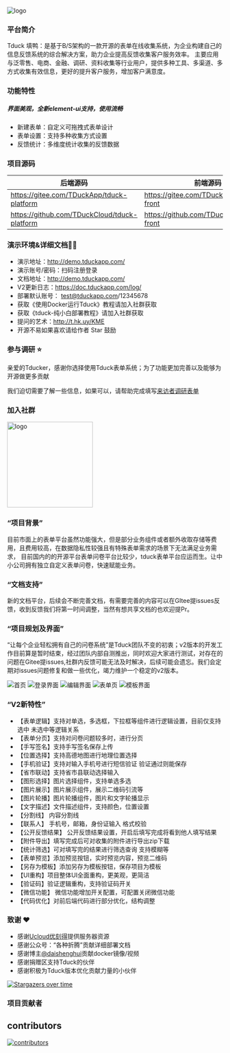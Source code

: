 <p align="left"><img alt="logo" src="https://doc.tduckapp.com/img/banner.png" style="margin-bottom: 0px;"></p>

### 平台简介
Tduck 填鸭：是基于B/S架构的一款开源的表单在线收集系统，为企业构建自己的信息反馈系统的综合解决方案，助力企业提高反馈收集客户服务效率。
主要应用与泛零售、电商、金融、调研、资料收集等行业用户，提供多种工具、多渠道、多方式收集有效信息，更好的提升客户服务，增加客户满意度。

### 功能特性
##### 界面美观，全新element-ui支持，使用流畅
- 新建表单：自定义可拖拽式表单设计
- 表单设置：支持多种收集方式设置
- 反馈统计：多维度统计收集的反馈数据

### 项目源码

|   后端源码  |   前端源码  |
|--- | --- |
|  https://gitee.com/TDuckApp/tduck-platform   |  https://gitee.com/TDuckApp/tduck-front   |
|  https://github.com/TDuckCloud/tduck-platform   |  https://github.com/TDuckCloud/tduck-front   |

### 演示环境&详细文档👮‍♀️
- 演示地址：http://demo.tduckapp.com/
- 演示账号/密码：扫码注册登录
- 文档地址：http://demo.tduckapp.com/
- V2更新日志：https://doc.tduckapp.com/log/
- 部署默认账号： test@tduckapp.com/12345678
- 获取《使用Docker运行Tduck》教程请加入社群获取
- 获取《tduck-纯小白部署教程》请加入社群获取
- 提问的艺术：http://t.hk.uy/KME
- 开源不易如果喜欢请给作者 Star 鼓励

### 参与调研 :star: 
亲爱的Tducker，感谢你选择使用Tduck表单系统；为了功能更加完善以及能够为开源做更多贡献


我们迫切需要了解一些信息，如果可以，请帮助完成填写[来访者调研表单](https://demo.tduckapp.com/s/4d162343d29e494ea1701c7c9b368332)

### 加入社群
 <img alt="logo" src="https://images.gitee.com/uploads/images/2021/0706/174654_31b12d64_1674451.png" style="margin-bottom: 0px;" width="200px">


### “项目背景”
目前市面上的表单平台虽然功能强大，但是部分业务组件或者额外收取存储等费用，且费用较高，在数据隐私性较强且有特殊表单需求的场景下无法满足业务需求，
目前国内的的开源平台表单问卷平台比较少，tduck表单平台应运而生。让中小公司拥有独立自定义表单问卷，快速赋能业务。


### “文档支持”
新的文档平台，后续会不断完善文档，有需要完善的内容可以在GItee提issues反馈，收到反馈我们将第一时间调整，当然有想共享文档的也欢迎提Pr。

### “项目规划及界面”
“让每个企业轻松拥有自己的问卷系统”是Tduck团队不变的初衷；v2版本的开发工作目前算是暂时结束，经过团队内部自测推出，同时欢迎大家进行测试，对存在的问题在Gitee提issues,社群内反馈可能无法及时解决，后续可能会遗忘。我们会定期对issues问题修复和做一些优化，竭力维护一个稳定的v2版本。

![首页](https://images.gitee.com/uploads/images/2021/0729/205432_6ee1e855_1674451.png "微信截图_20210729205409.png")
![登录界面](https://images.gitee.com/uploads/images/2021/0828/151216_aad75126_1674451.png "屏幕截图.png")
![编辑界面](https://images.gitee.com/uploads/images/2021/0828/151052_d9af3089_1674451.png "屏幕截图.png")
![表单页](https://images.gitee.com/uploads/images/2021/0828/150919_35bfaceb_1674451.png "屏幕截图.png")
![模板界面](https://images.gitee.com/uploads/images/2021/0828/145804_14bc4c1d_1674451.png "屏幕截图.png")

### “V2新特性”
- 【表单逻辑】支持对单选，多选框，下拉框等组件进行逻辑设置，目前仅支持选中 未选中等逻辑关系
- 【表单分页】支持对问卷问题较多时，进行分页
- 【手写签名】支持手写签名保存上传
- 【位置选择】支持高德地图进行地理位置选择
- 【手机验证】支持对输入手机号进行短信验证 验证通过则能保存
- 【省市联动】支持省市县联动选择输入
- 【图形选择】图片选择组件，支持单选多选
- 【图片展示】图片展示组件，展示二维码引流等
- 【图片轮播】图片轮播组件，图片和文字轮播显示
- 【文字描述】文件描述组件，支持颜色，位置设置
- 【分割线】 内容分割线
- 【联系人】 手机号，邮箱，身份证输入 格式校验
- 【公开反馈结果】 公开反馈结果设置，开启后填写完成将看到他人填写结果
- 【附件导出】填写完成后可对收集的附件进行导出zip下载
- 【统计筛选】可对填写完的结果进行筛选查询 支持模糊等
- 【表单预览】添加预览按钮，实时预览内容，预览二维码
- 【另存为模板】添加另存为模板按钮，保存项目为模板
- 【UI重构】项目整体UI全面重构，更美观，更简洁
- 【验证码】验证逻辑重构，支持验证码开关
- 【微信功能】 微信功能增加开关配置，可配置关闭微信功能
- 【代码优化】对前后端代码进行部分优化，结构调整

### 致谢 :heart: 
- 感谢[Ucloud优刻得](https://www.ucloud.cn/)提供服务器资源
- 感谢公众号：“各种折腾”贡献详细部署文档
- 感谢博主[@daishenghui](https://daishenghui.club/)贡献docker镜像/视频
- 感谢捐赠区支持Tduck的伙伴
- 感谢积极为Tduck版本优化贡献力量的小伙伴


[![Stargazers over time](https://whnb.wang/stars/TDuckApp/tduck-platform)](https://whnb.wang)  

### 项目贡献者
## contributors
[![contributors](https://whnb.wang/contributors/TDuckApp/tduck-platform)](https://whnb.wang)